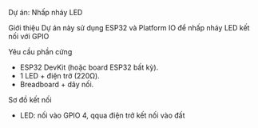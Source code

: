 Dự án: Nhấp nháy LED

Giới thiệu
Dự án này sử dụng ESP32 và Platform IO để nhấp nháy LED kết nối với GPIO

Yêu cầu phần cứng
- ESP32 DevKit (hoặc board ESP32 bất kỳ).  
- 1 LED + điện trở (220Ω).  
- Breadboard + dây nối.  

 Sơ đồ kết nối
- LED: nối vào GPIO 4, qqua điện trở kết nối vào đất



